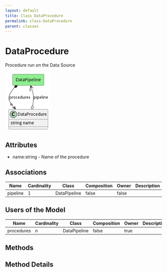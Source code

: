 ```yaml
---
layout: default
title: Class DataProcedure
permalink: class-DataProcedure
parent: classes
---
```


# DataProcedure

Procedure run on the Data Source

![Logical Diagram](./logical.png)

## Attributes

* name:string - Name of the procedure


## Associations

| Name | Cardinality | Class | Composition | Owner | Description |
| --- | --- | --- | --- | --- | --- |
| pipeline | 1 | DataPipeline | false | false |  |



## Users of the Model

| Name | Cardinality | Class | Composition | Owner | Description |
| --- | --- | --- | --- | --- | --- |
| procedures | n | DataPipeline | false | true |  |





## Methods


<h2>Method Details</h2>
    


